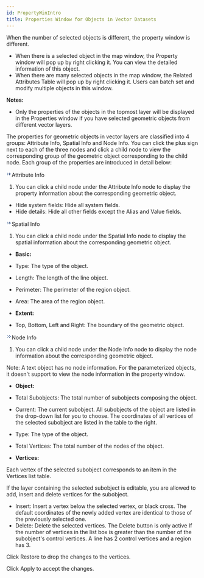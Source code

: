 ```yaml
---
id: PropertyWinIntro
title: Properties Window for Objects in Vector Datasets
---  
```



When the number of selected objects is different, the property window is different.

  * When there is a selected object in the map window, the Property window will pop up by right clicking it. You can view the detailed information of this object.
  * When there are many selected objects in the map window, the Related Attributes Table will pop up by right clicking it. Users can batch set and modify multiple objects in this window.

**Notes:**

  * Only the properties of the objects in the topmost layer will be displayed in the Properties window if you have selected geometric objects from different vector layers.

The properties for geometric objects in vector layers are classified into 4 groups: Attribute Info, Spatial Info and Node Info. You can click the plus sign next to each of the three nodes and click a child node to view the corresponding group of the geometric object corresponding to the child node. Each group of the properties are introduced in detail below:

![](img-en/close.gif)Attribute Info

  1. You can click a child node under the Attribute Info node to display the property information about the corresponding geometric object. 
  * Hide system fields: Hide all system fields. 
  * Hide details: Hide all other fields except the Alias and Value fields. 

![](img-en/close.gif)Spatial Info

  1. You can click a child node under the Spatial Info node to display the spatial information about the corresponding geometric object.
  * **Basic:**

  * Type: The type of the object.
  * Length: The length of the line object.
  * Perimeter: The perimeter of the region object.
  * Area: The area of the region object.
  * **Extent:**

  * Top, Bottom, Left and Right: The boundary of the geometric object.

![](img-en/close.gif)Node Info

  1. You can click a child node under the Node Info node to display the node information about the corresponding geometric object.

Note: A text object has no node information. For the parameterized objects, it doesn't support to view the node information in the property window.
  * **Object:**

  * Total Subobjects: The total number of subobjects composing the object.
  * Current: The current subobject. All subobjects of the object are listed in the drop-down list for you to choose. The coordinates of all vertices of the selected subobject are listed in the table to the right.
  * Type: The type of the object.
  * Total Vertices: The total number of the nodes of the object.
  * **Vertices:**

Each vertex of the selected subobject corresponds to an item in the Vertices list table.

If the layer containing the selected subobject is editable, you are allowed to add, insert and delete vertices for the subobject.

  * Insert: Insert a vertex below the selected vertex, or black cross. The default coordinates of the newly added vertex are identical to those of the previously selected one. 
  * Delete: Delete the selected vertices. The Delete button is only active If the number of vertices in the list box is greater than the number of the subobject's control vertices. A line has 2 control vertices and a region has 3.

Click Restore to drop the changes to the vertices.

Click Apply to accept the changes.